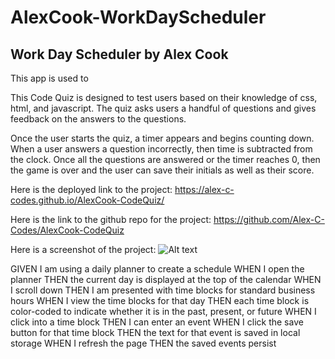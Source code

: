 # AlexCook-WorkDayScheduler
## Work Day Scheduler by Alex Cook

This app is used to 

This Code Quiz is designed to test users based on their knowledge of css, html, and javascript. The quiz asks users a handful of questions and gives feedback on the answers to the questions.

Once the user starts the quiz, a timer appears and begins counting down. When a user answers a question incorrectly, then time is subtracted from the clock. Once all the questions are answered or the timer reaches 0, then the game is over and the user can save their initials as well as their score.

Here is the deployed link to the project: https://alex-c-codes.github.io/AlexCook-CodeQuiz/
 
Here is the link to the github repo for the project: https://github.com/Alex-C-Codes/AlexCook-CodeQuiz

Here is a screenshot of the project:
![Alt text](/assets/images/codeQuizScreenshot.png "Code Quiz Screenshot")



GIVEN I am using a daily planner to create a schedule
WHEN I open the planner
THEN the current day is displayed at the top of the calendar
WHEN I scroll down
THEN I am presented with time blocks for standard business hours
WHEN I view the time blocks for that day
THEN each time block is color-coded to indicate whether it is in the past, present, or future
WHEN I click into a time block
THEN I can enter an event
WHEN I click the save button for that time block
THEN the text for that event is saved in local storage
WHEN I refresh the page
THEN the saved events persist

